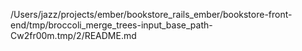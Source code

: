 /Users/jazz/projects/ember/bookstore_rails_ember/bookstore-front-end/tmp/broccoli_merge_trees-input_base_path-Cw2fr00m.tmp/2/README.md